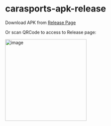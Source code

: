 # carasports-apk-release

Download APK from [Release Page](https://github.com/caractiv/carasports-apk-release/releases)

Or scan QRCode to access to Release page:

<img width="261" alt="image" src="https://github.com/user-attachments/assets/ddda992e-b47e-410c-b15b-60fef9a39e7e" />
